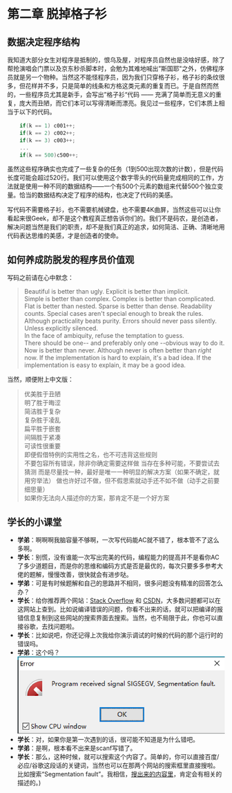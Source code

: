 # 第二章 脱掉格子衫   

## 数据决定程序结构  

我知道大部分女生对程序是抵制的，恨乌及屋，对程序员自然也是没啥好感，除了帮抢演唱会门票以及京东秒杀脚本时，会勉为其难地喊出”斯国耶"之外，仿佛程序员就是另一个物种。当然这不能怪程序员，因为我们只穿格子衫，格子衫的条纹很多，但花样并不多，只是简单的线条和方格这类元素的重复而已。于是自然而然的，一些程序员尤其是新手，会写出”格子衫“代码 —— 充满了简单而无意义的重复，庞大而丑陋，而它们本可以写得清晰而漂亮。我见过一些程序，它们本质上相当于以下的代码。 

```c  
    if(k == 1) c001++; 
    if(k == 2) c002++;
    if(k == 3) c003++;
    ...
    if(k == 500)c500++;
```  

虽然这些程序确实也完成了一些复杂的任务（1到500出现次数的计数），但是代码长度可能会超过520行。我们可以使用这个数字零头的代码量完成相同的工作，方法就是使用一种不同的数据结构——一个有500个元素的数组来代替500个独立变量。恰当的数据结构决定了程序的结构，也决定了代码的美感。  

写代码不需要格子衫，也不需要机械键盘，也不需要4K曲屏，当然这些可以让你看起来很Geek，却不是这个教程真正想告诉你们的。我们不是码农，是创造者，解决问题当然是我们的职责，却不是我们真正的追求，如何简洁、正确、清晰地用代码表达思维的美感，才是创造者的使命。  

## 如何养成防脱发的程序员价值观  

写码之前请在心中默念： 

> Beautiful is better than ugly.
> Explicit is better than implicit.  
> Simple is better than complex.
> Complex is better than complicated.  
> Flat is better than nested. 
> Sparse is better than dense.
> Readability counts.
> Special cases aren't special enough to break the rules.  
> Although practicality beats purity.
> Errors should never pass silently. 
> Unless explicitly silenced.  
> In the face of ambiquity, refuse the temptation to guess.  
> There should be one-- and preferably only one --obvious way to do it.
> Now is better than never.
> Although never is often better than *right* now.
> If the implementation is hard to explain, it's a bad idea.
> If the implementation is easy to explain, it may be a good idea.
 

当然，顺便附上中文版：  
> 优美胜于丑陋  
> 明了胜于晦涩  
> 简洁胜于复杂  
> 复杂胜于凌乱  
> 扁平胜于嵌套  
> 间隔胜于紧凑  
> 可读性很重要  
> 即便假借特例的实用性之名，也不可违背这些规则  
> 不要包容所有错误，除非你确定需要这样做
> 当存在多种可能，不要尝试去猜测
> 而是尽量找一种，最好是唯一一种明显的解决方案（如果不确定，就用穷举法）
> 做也许好过不做，但不假思索就动手还不如不做（动手之前要细思量）  
> 如果你无法向人描述你的方案，那肯定不是一个好方案  

## 学长的小课堂  

+ **学弟**：啊啊啊我脑容量不够啊，一次写代码能AC就不错了，根本管不了这么多啊。
+ **学长**：别慌，没有谁能一次写出完美的代码，编程能力的提高并不是看你AC了多少道题目，而是你的思维和编码方式是否是最优的，每次只要多多参考大佬的题解，慢慢改善，很快就会有进步哒。
+ **学弟**：可是有时候题解和自己的思路并不相同，很多问题没有精准的回答怎么办？  
+ **学长**：给你推荐两个网站：[Stack Overflow](https://stackoverflow.com/) 和 [CSDN](https://www.csdn.net/)，大多数问题都可以在这网站上查到。比如说编译错误的问题，你看不出来的话，就可以把编译的报错信息复制到这些网站的搜索界面去搜索。当然，也不局限于此，你也可以直接谷歌，去找问题啦。
+ **学长**：比如说吧，你还记得上次我给你演示调试的时候的代码的那个运行时的错误吗。
+ **学弟**：这个吗？
![segmentfault](segmentfault.png)
+ **学长**：对，如果你是第一次遇到的话，很可能不知道是为什么错吧。
+ **学弟**：是啊，根本看不出来是scanf写错了。
+ **学长**：那么，这种时候，就可以搜索这个内容了。简单的，你可以直接百度/必应/谷歌这段话的关键词，当然也可以在那两个网站的搜索框里直接搜啦。比如搜索“Segmentation fault”。我相信，[搜出来的内容里](https://so.csdn.net/so/search/s.do?q=Segmentation%20fault&t=%20&u=)，肯定会有相关的描述的。)
